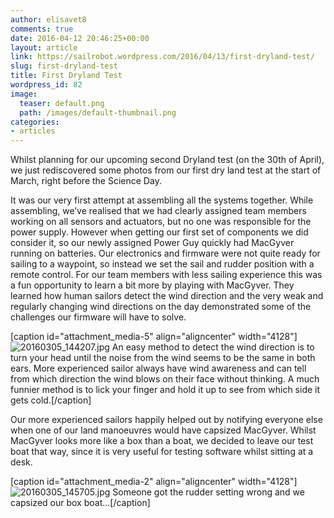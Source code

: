 ```yaml
---
author: elisavet8
comments: true
date: 2016-04-12 20:46:25+00:00
layout: article
link: https://sailrobot.wordpress.com/2016/04/13/first-dryland-test/
slug: first-dryland-test
title: First Dryland Test
wordpress_id: 82
image:
  teaser: default.png
  path: /images/default-thumbnail.png
categories:
- articles
---
```


Whilst planning for our upcoming second Dryland test (on the 30th of April), we just rediscovered some photos from our first dry land test at the start of March, right before the Science Day.

It was our very first attempt at assembling all the systems together. While assembling, we’ve realised that we had clearly assigned team members working on all sensors and actuators, but no one was responsible for the power supply. However when getting our first set of components we did consider it, so our newly assigned Power Guy quickly had MacGyver running on batteries. Our electronics and firmware were not quite ready for sailing to a waypoint, so instead we set the sail and rudder position with a remote control. For our team members with less sailing experience this was a fun opportunity to learn a bit more by playing with MacGyver. They learned how human sailors detect the wind direction and the very weak and regularly changing wind directions on the day demonstrated some of the challenges our firmware will have to solve.

[caption id="attachment_media-5" align="aligncenter" width="4128"]![20160305_144207.jpg](https://sailrobot.files.wordpress.com/2016/04/20160305_144207.jpg) An easy method to detect the wind direction is to turn your head until the noise from the wind seems to be the same in both ears. More experienced sailor always have wind awareness and can tell from which direction the wind blows on their face without thinking. A much funnier method is to lick your finger and hold it up to see from which side it gets cold.[/caption]



Our more experienced sailors happily helped out by notifying everyone else when one of our land manoeuvres would have capsized MacGyver. Whilst MacGyver looks more like a box than a boat, we decided to leave our test boat that way, since it is very useful for testing software whilst sitting at a desk.



[caption id="attachment_media-2" align="aligncenter" width="4128"]![20160305_145705.jpg](https://sailrobot.files.wordpress.com/2016/04/20160305_145705.jpg) Someone got the rudder setting wrong and we capsized our box boat...[/caption]
